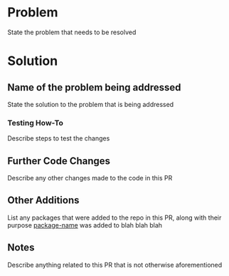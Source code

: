 # Problem

State the problem that needs to be resolved

# Solution

## Name of the problem being addressed

State the solution to the problem that is being addressed

### Testing How-To

Describe steps to test the changes


## Further Code Changes

Describe any other changes made to the code in this PR


## Other Additions

List any packages that were added to the repo in this PR, along with their purpose
[package-name](http://link.to.package/repo-or-registry) was added to blah blah blah


## Notes

Describe anything related to this PR that is not otherwise aforementioned

